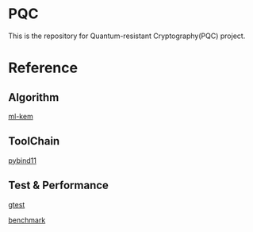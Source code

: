 # PQC
This is the repository for Quantum-resistant Cryptography(PQC) project.
# Reference
## Algorithm
[ml-kem](https://github.com/itzmeanjan/ml-kem) 
## ToolChain
[pybind11](https://github.com/pybind/pybind11)
## Test & Performance
[gtest](https://github.com/google/googletest) 

[benchmark](https://github.com/google/benchmark)
